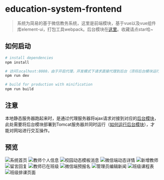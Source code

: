 # education-system-frontend

> 系统为简易的基于微信教务系统，这里是前端模块，基于vue以及vue组件库element-ui，打包工具webpack。后台模块在[这里](https://github.com/zouyifeng/education-system-backend)。收藏请点star哈~

## 如何启动

``` bash
# install dependencies
npm install

# 访问localhost:8080，由于开启代理，开发模式下请求直接代理到后台（须将后台模块运行起来）
npm run dev

# build for production with minification
npm run build
```

## 注意
本地静态服务器跑起来时，是通过代理服务器将ajax请求对接到对应的[后台模块](https://github.com/zouyifeng/education-system-backend)，此处需要将后台模块部署到Tomcat服务器并同时运行（[如何运行后台模块](https://github.com/zouyifeng/education-system-backend)），才能对网站进行交互操作。

## 预览
![系统首页](http://7xo8y0.com1.z0.glb.clouddn.com/%E7%B3%BB%E7%BB%9F%E9%A6%96%E9%A1%B5.png)
![教师个人信息](http://7xo8y0.com1.z0.glb.clouddn.com/%E6%95%99%E5%B8%88%E4%B8%AA%E4%BA%BA%E4%BF%A1%E6%81%AF.png)
![校园动态模板消息](http://7xo8y0.com1.z0.glb.clouddn.com/%E6%A0%A1%E5%9B%AD%E5%8A%A8%E6%80%81%E6%A8%A1%E6%9D%BF%E6%B6%88%E6%81%AF.png)
![微信端动态详情](http://7xo8y0.com1.z0.glb.clouddn.com/%E5%BE%AE%E4%BF%A1%E7%AB%AF%E5%8A%A8%E6%80%81%E8%AF%A6%E6%83%85.jpg)
![新增教师](http://7xo8y0.com1.z0.glb.clouddn.com/%E6%96%B0%E5%A2%9E%E6%95%99%E5%B8%88.png)
![留言回复](http://7xo8y0.com1.z0.glb.clouddn.com/%E7%95%99%E8%A8%80%E5%9B%9E%E5%A4%8D.png)
![教师已在班级](http://7xo8y0.com1.z0.glb.clouddn.com/%E6%95%99%E5%B8%88%E5%B7%B2%E5%9C%A8%E7%8F%AD%E7%BA%A7.png)
![微信端预报名](http://7xo8y0.com1.z0.glb.clouddn.com/%E5%BE%AE%E4%BF%A1%E7%AB%AF%E9%A2%84%E6%8A%A5%E5%90%8D.png)
![管理员编辑新闻](http://7xo8y0.com1.z0.glb.clouddn.com/%E7%AE%A1%E7%90%86%E5%91%98%E7%BC%96%E8%BE%91%E6%96%B0%E9%97%BB.png)
![班级课程表](http://7xo8y0.com1.z0.glb.clouddn.com/%E7%8F%AD%E7%BA%A7%E8%AF%BE%E7%A8%8B%E8%A1%A8.png)
![班级排课页面](http://7xo8y0.com1.z0.glb.clouddn.com/%E7%8F%AD%E7%BA%A7%E6%8E%92%E8%AF%BE%E9%A1%B5%E9%9D%A2.png)